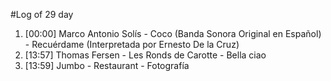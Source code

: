 #Log of 29 day

1. [00:00] Marco Antonio Solís - Coco (Banda Sonora Original en Español) - Recuérdame (Interpretada por Ernesto De la Cruz)
1. [13:57] Thomas Fersen - Les Ronds de Carotte - Bella ciao
1. [13:59] Jumbo - Restaurant - Fotografía
